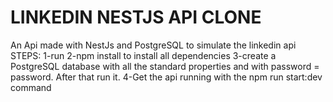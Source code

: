 <h1>LINKEDIN NESTJS API CLONE</h1>

An Api made with NestJs and PostgreSQL to simulate the linkedin api
STEPS:
1-run
2-npm install to install all dependencies
3-create a PostgreSQL database with all the standard properties and with password = password. After that run it.
4-Get the api running with the npm run start:dev command